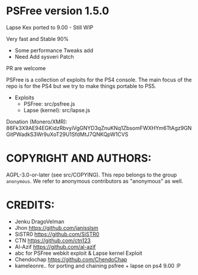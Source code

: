# PSFree version 1.5.0

Lapse Kex ported to 9.00 - Still WIP

Very fast and Stable 90%

- Some performance Tweaks add
- Need Add sysveri Patch
  
PR are welcome 

PSFree is a collection of exploits for the PS4 console. The main focus of the 
repo is for the PS4 but we try to make things portable to PS5.

* Exploits
  * PSFree: src/psfree.js
  * Lapse (kernel): src/lapse.js

Donation (Monero/XMR):
86Fk3X9AE94EGKidzRbvyiVgGNYD3qZnuKNq1ZbsomFWXHYm6TtAgz9GNGitPWadkS3Wr9uXoT29U1SfdMtJ7QNKQpW1CVS

# COPYRIGHT AND AUTHORS:
AGPL-3.0-or-later (see src/COPYING). This repo belongs to the group
`anonymous`. We refer to anonymous contributors as "anonymous" as well.

# CREDITS:
- Jenku DragoVelman
- Jhon https://github.com/janisslsm
- SiSTR0 https://github.com/SiSTR0
- CTN https://github.com/ctn123
- Al-Azif https://github.com/al-azif
- abc for PSFree webkit exploit & Lapse kernel Exploit
- Chendochap https://github.com/ChendoChap
- kameleonre.. for porting and chaining psfree + lapse on ps4 9.00 :P
